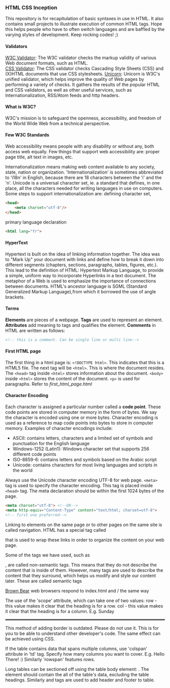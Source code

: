### HTML CSS Inception
This repository is for recapitulation of basic syntaxes in use in HTML. It also contains small projects to illustrate 
execution of common HTML tags. Hope this helps people who have to often switch languages and are baffled by the varying 
styles of development. Keep rocking codes! ;)

#### Validators 
[W3C Validator](https://validator.w3.org/): The W3C validator checks the markup validity of various Web document formats, 
such as HTML.  
[CSS Validator](https://jigsaw.w3.org/css-validator/): The CSS validator checks Cascading Style Sheets (CSS) and (X)HTML 
documents that use CSS stylesheets.
[Unicorn](http://validator.w3.org/unicorn/): Unicorn is W3C's unified validator, which helps improve the quality of Web pages by performing a variety of 
checks. It gathers the results of the popular HTML and CSS validators, as well as other useful services, such as 
Internationalization, RSS/Atom feeds and http headers.

#### What is W3C?
W3C's mission is to safeguard the openness, accessibility, and freedom of the World Wide Web from a technical perspective.

#### Few W3C Standards
<p>Web accessibility means people with any disability or without any, both access web equally. Few things that support 
web accessibility are: proper page title, alt text in images, etc.</p>
<p>Internationalization means making web content available to any society, state, nation or organization. 
'Internationalization' is sometimes abbreviated to 'i18n' in English, because there are 18 characters between the 'i' 
and the 'n'. Unicode is a universal character set, ie. a standard that defines, in one place, all the characters needed 
for writing languages in use on computers. Some steps to support internationalization are: defining character set,

```html
<head>
    <meta charset="utf-8"/>
</head>
```
primary language declaration
```html
<html lang="fr">
```
</p>

#### HyperText
Hypertext is built on the idea of linking information together. The idea was to "Mark Up" your document with links and 
define how to break it down into different segments (chapters, sections, paragraphs, tables, figures, etc.).
This lead to the definition of HTML: Hypertext Markup Language, to provide a simple, uniform way to incorporate 
Hyperlinks in a text document. The metaphor of a Web is used to emphasize the importance of connections between 
documents. HTML's ancestor language is SGML (Standard Generalized Markup Language),from which it borrowed the use of 
angle brackets.

#### Terms
**Elements** are pieces of a webpage. **Tags** are used to represent an element. **Attributes** add meaning to tags and 
qualifies the element. **Comments** in HTML are written as follows:
```html
<!-- this is a comment. Can be single line or multi line-->
```

#### First HTML page
The first thing in a html page is: `<!DOCTYPE html>`. This indicates that this is a HTML5 file. The next tag will be 
`<html>`. This is where the document resides. The `<head>` tag inside `<html>` stores information about the document. 
`<body>` inside `<html>` stores the content of the document. `<p>` is used for paragraphs.
Refer to *first_html_page.html*

#### Character Encoding
Each character is assigned a particular number called a **code point**. These code points are stored in computer memory 
in the form of bytes. We say the character is encoded using one or more bytes. Character encoding is used as a reference 
to map code points into bytes to store in computer memory. Examples of character encodings include:
* ASCII: contains letters, characters and a limited set of symbols and punctuation for the English language
* Windows-1252 (Latin1): Windows character set that supports 256 different code points
* ISO-8859-6: contains letters and symbols based on the Arabic script
* Unicode: contains characters for most living languages and scripts in the world

Always use the Unicode character encoding UTF-8 for web page.
`<meta>` tag is used to specify the character encoding. This tag is placed inside `<head>` tag. The meta declaration 
should be within the first 1024 bytes of the page.
```html
<meta charset="utf-8"> <!--OR-->
<meta http-equiv="Content-Type" content="text/html; charset=utf-8">
<!-- first one preferred-->
```

<!--Unformatted-->
Linking to elements on the same page or to other pages on the same site is called navigation. HTML has a special tag called <nav> that is used to wrap these links in order to organize the content on your web page.

Some of the tags we have used, such as <div>, are called non-semantic tags. This means that they do not describe the content that is inside of them. However, many tags are used to describe the content that they surround, which helps us modify and style our content later. These are called semantic tags

<a href="/">Brown Bear</a>
web browsers respond to index.html and / the same way

The use of the 'scope' attribute, which can take one of two values:
row - this value makes it clear that the heading is for a row.
col - this value makes it clear that the heading is for a column.
E.g. <th scope="col">Sunday</th>

<table border="2"></table>
This method of adding border is outdated. Please do not use it. This is for you to be able to understand other developer's code. The same effect can be achieved using CSS.

If the table contains data that spans multiple columns, use 'colspan' attribute in 'td' tag. Specify how many columns you want to cover.
E.g. <td colspan="2">Hello There! :)</td>
Similarly 'rowspan' features rows.

Long tables can be sectioned off using the table body element: <tbody>. The <tbody> element should contain the all of the table's data, excluding the table headings. Similarly <thead> and <tfoot> tags are used to add header and footer to table.
